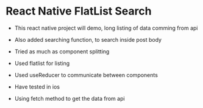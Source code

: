 # React Native FlatList Search
* This react native project will demo, long listing of data comming from api

* Also added searching function, to search inside post body

* Tried as much as component splitting

* Used flatlist for listing

* Used useReducer to communicate between components

* Have tested in ios

* Using fetch method to get the data from api
